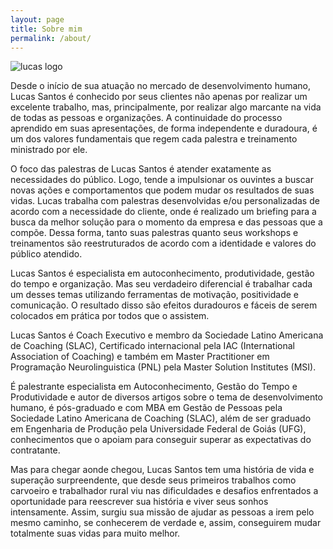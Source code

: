 ```yaml
---
layout: page
title: Sobre mim 
permalink: /about/
---
```

![lucas logo]({{site.baseurl}}/images/LogoFinal.png)

<div class="mt50"></div>

Desde o início de sua atuação no mercado de desenvolvimento humano, Lucas Santos é conhecido por seus clientes não apenas por realizar um excelente trabalho, mas, principalmente, por realizar algo marcante na vida de todas as pessoas e organizações. A continuidade do processo aprendido em suas apresentações, de forma independente e duradoura, é um dos valores fundamentais que regem cada palestra e treinamento ministrado por ele.

O foco das palestras de Lucas Santos é atender exatamente as necessidades do público. Logo, tende a impulsionar os ouvintes a buscar novas ações e comportamentos que podem mudar os resultados de suas vidas. Lucas trabalha com palestras desenvolvidas e/ou personalizadas de acordo com a necessidade do cliente, onde é realizado um briefing para a busca da melhor solução para o momento da empresa e das pessoas que a compõe. Dessa forma, tanto suas palestras quanto seus workshops e treinamentos são reestruturados de acordo com a identidade e valores do público atendido.

Lucas Santos é especialista em autoconhecimento, produtividade, gestão do tempo e organização. Mas seu verdadeiro diferencial é trabalhar cada um desses temas utilizando ferramentas de motivação, positividade e comunicação. O resultado disso são efeitos duradouros e fáceis de serem colocados em prática por todos que o assistem.

Lucas Santos é Coach Executivo e membro da Sociedade Latino Americana de Coaching (SLAC), Certificado internacional pela IAC (International Association of Coaching) e também em Master Practitioner em Programação Neurolinguistica (PNL) pela Master Solution Institutes (MSI).

É palestrante especialista em Autoconhecimento, Gestão do Tempo e Produtividade e autor de diversos artigos sobre o tema de desenvolvimento humano, é pós-graduado e com MBA em Gestão de Pessoas pela Sociedade Latino Americana de Coaching (SLAC), além de ser graduado em Engenharia de Produção pela Universidade Federal de Goiás (UFG), conhecimentos que o apoiam para conseguir superar as expectativas do contratante.

Mas para chegar aonde chegou, Lucas Santos tem uma história de vida e superação surpreendente, que desde seus primeiros trabalhos como carvoeiro e trabalhador rural viu nas dificuldades e desafios enfrentados a oportunidade para reescrever sua história e viver seus sonhos intensamente. Assim, surgiu sua missão de ajudar as pessoas a irem pelo mesmo caminho, se conhecerem de verdade e, assim, conseguirem mudar totalmente suas vidas para muito melhor.
